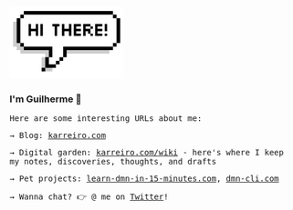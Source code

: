 <img src="./assets/hi_there.png?raw=true" alt="Hi there" width="200px">

<h3>I'm Guilherme 👋</h3>

<samp>
	<p>Here are some interesting URLs about me:</p>
	<p>
		→ Blog: <a href="https://karreiro.com">karreiro.com</a>
	</p>
	<p>
		→ Digital garden: <a href="https://karreiro.com/wiki">karreiro.com/wiki</a> - here's where I keep my notes, discoveries, thoughts, and drafts
	</p>
	<p>
		→ Pet projects: <a href="https://learn-dmn-in-15-minutes.com">learn-dmn-in-15-minutes.com</a>, <a href="https://dmn-cli.com/">dmn-cli.com</a>
	</p>
	<p>
		→ Wanna chat? 👉 @ me on <a href="https://twitter.com/karreiro_">Twitter</a>!
	</p>
</samp>
